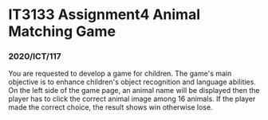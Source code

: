 # IT3133 Assignment4 Animal Matching Game
### 2020/ICT/117
You are requested to develop a game for children. The game's main objective is to enhance children's object recognition and language abilities. On the left side of the game page, an animal name will be displayed then the player has to click the correct animal image among 16 animals. If the player made the correct choice, the result shows win otherwise lose.
